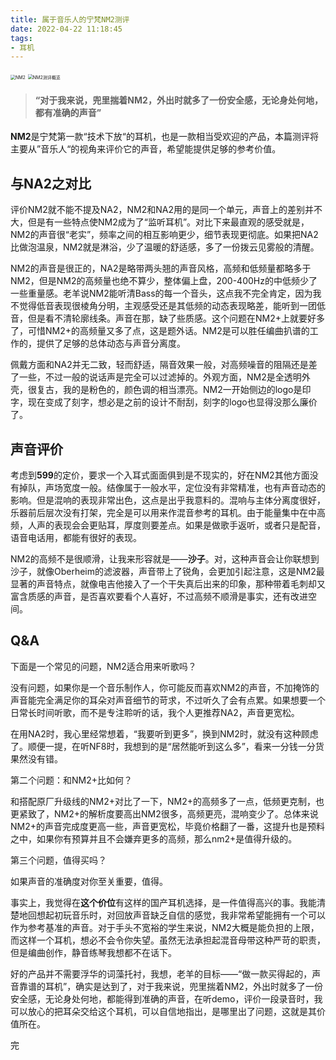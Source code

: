 ```yaml
---
title: 属于音乐人的宁梵NM2测评
date: 2022-04-22 11:18:45
tags:
- 耳机
---
```


<img src="/images/NM2.jpg" alt="NM2" style="zoom:50%;" />



<img src="/images/NM2测评概览.jpg" alt="NM2测评概览" style="zoom: 50%;" />



> #### “对于我来说，兜里揣着NM2，外出时就多了一份安全感，无论身处何地，都有准确的声音”

**NM2**是宁梵第一款“技术下放“的耳机，也是一款相当受欢迎的产品，本篇测评将主要从”音乐人“的视角来评价它的声音，希望能提供足够的参考价值。

<!--more-->

## 与NA2之对比

评价NM2就不能不提及NA2，NM2和NA2用的是同一个单元，声音上的差别并不大，但是有一些特点使NM2成为了“监听耳机”。对比下来最直观的感受就是，NM2的声音很“老实”，频率之间的相互影响更少，细节表现更彻底。如果把NA2比做泡温泉，NM2就是淋浴，少了温暖的舒适感，多了一份拨云见雾般的清醒。

NM2的声音是很正的，NA2是略带两头翘的声音风格，高频和低频量都略多于NM2，但是NM2的高频量也绝不算少，整体偏上盘，200-400Hz的中低频少了一些重量感。老羊说NM2能听清Bass的每一个音头，这点我不完全肯定，因为我不觉得低音表现很棱角分明，主观感受还是其低频的动态表现略差，能听到一团低音，但是看不清轮廓线条。声音在那，缺了些质感。这个问题在NM2+上就要好多了，可惜NM2+的高频量又多了点，这是题外话。NM2是可以胜任编曲扒谱的工作的，提供了足够的总体动态与声音分离度。

佩戴方面和NA2并无二致，轻而舒适，隔音效果一般，对高频噪音的阻隔还是差了一些，不过一般的说话声是完全可以过滤掉的。外观方面，NM2是全透明外壳，很复古，我的是粉色的，颜色调的相当漂亮。NM2一开始侧边的logo是印字，现在变成了刻字，想必是之前的设计不耐刮，刻字的logo也显得没那么廉价了。

## 声音评价

考虑到**599**的定价，要求一个入耳式面面俱到是不现实的，好在NM2其他方面没有掉队，声场宽度一般。结像属于一般水平，定位没有非常精准，也有声音动态的影响。但是混响的表现非常出色，这点是出乎我意料的。混响与主体分离度很好，乐器前后层次没有打架，完全是可以用来作混音参考的耳机。由于能量集中在中高频，人声的表现会会更贴耳，厚度则要差点。如果是做歌手返听，或者只是配音，语音电话用，都能有很好的表现。

NM2的高频不是很顺滑，让我来形容就是——**沙子**。对，这种声音会让你联想到沙子，就像Oberheim的滤波器，声音带上了锐角，会更加引起注意，这是NM2最显著的声音特点，就像电吉他接入了一个干失真后出来的印象，那种带着毛刺却又富含质感的声音，是否喜欢要看个人喜好，不过高频不顺滑是事实，还有改进空间。

## Q&A

下面是一个常见的问题，NM2适合用来听歌吗？

没有问题，如果你是一个音乐制作人，你可能反而喜欢NM2的声音，不加掩饰的声音能完全满足你的耳朵对声音细节的苛求，不过听久了会有点累。如果想要一个日常长时间听歌，而不是专注聆听的话，我个人更推荐NA2，声音更宽松。

在用NA2时，我心里经常想着，“我要听到更多”，换到NM2时，就没有这种顾虑了。顺便一提，在听NF8时，我想到的是“居然能听到这么多”，看来一分钱一分货果然没有错。



第二个问题：和NM2+比如何？

和搭配原厂升级线的NM2+对比了一下，NM2+的高频多了一点，低频更克制，也更紧致了，NM2+的解析度要高出NM2很多，高频更亮，混响变少了。总体来说NM2+的声音完成度更高一些，声音更宽松，毕竟价格翻了一番，这提升也是预料之中，如果你有预算并且不会嫌弃更多的高频，那么nm2+是值得升级的。



第三个问题，值得买吗？

如果声音的准确度对你至关重要，值得。

事实上，我觉得在**这个价位**有这样的国产耳机选择，是一件值得高兴的事。我能清楚地回想起初玩音乐时，对回放声音缺乏自信的感觉，我非常希望能拥有一个可以作为参考基准的声音。对于手头不宽裕的学生来说，NM2大概是能负担的上限，而这样一个耳机，想必不会令你失望。虽然无法承担起混音母带这种严苛的职责，但是编曲创作，静音练琴我想都不在话下。

好的产品并不需要浮华的词藻托衬，我想，老羊的目标——“做一款买得起的，声音靠谱的耳机”，确实是达到了，对于我来说，兜里揣着NM2，外出时就多了一份安全感，无论身处何地，都能得到准确的声音，在听demo，评价一段录音时，我可以放心的把耳朵交给这个耳机，可以自信地指出，是哪里出了问题，这就是其价值所在。

完

